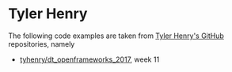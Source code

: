 # Tyler Henry

The following code examples are taken from [Tyler Henry's GitHub](https://github.com/tyhenry) repositories, namely

- [tyhenry/dt_openframeworks_2017](https://github.com/tyhenry/dt_openframeworks_f17), week 11
